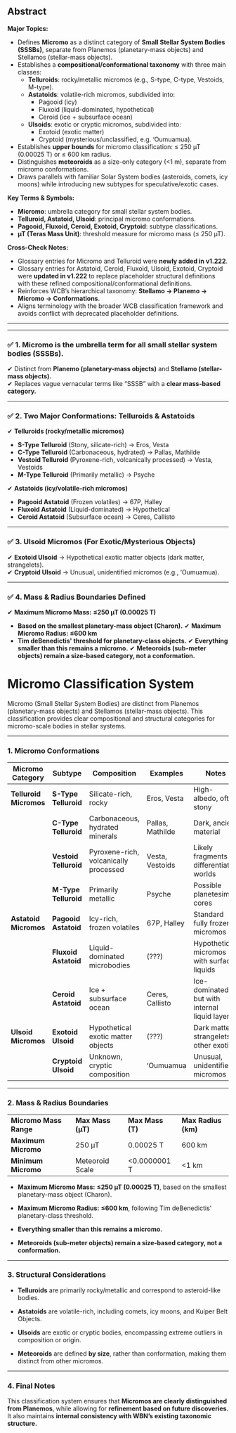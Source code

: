## Abstract  
**Major Topics:**  
- Defines **Micromo** as a distinct category of **Small Stellar System Bodies (SSSBs)**, separate from Planemos (planetary-mass objects) and Stellamos (stellar-mass objects).  
- Establishes a **compositional/conformational taxonomy** with three main classes:  
  - **Telluroids**: rocky/metallic micromos (e.g., S-type, C-type, Vestoids, M-type).  
  - **Astatoids**: volatile-rich micromos, subdivided into:  
    - Pagooid (icy)  
    - Fluxoid (liquid-dominated, hypothetical)  
    - Ceroid (ice + subsurface ocean)  
  - **Ulsoids**: exotic or cryptic micromos, subdivided into:  
    - Exotoid (exotic matter)  
    - Cryptoid (mysterious/unclassified, e.g. ‘Oumuamua).  
- Establishes **upper bounds** for micromo classification: ≤ 250 µT (0.00025 T) or ≤ 600 km radius.  
- Distinguishes **meteoroids** as a size-only category (<1 m), separate from micromo conformations.  
- Draws parallels with familiar Solar System bodies (asteroids, comets, icy moons) while introducing new subtypes for speculative/exotic cases.  

**Key Terms & Symbols:**  
- **Micromo**: umbrella category for small stellar system bodies.  
- **Telluroid, Astatoid, Ulsoid**: principal micromo conformations.  
- **Pagooid, Fluxoid, Ceroid, Exotoid, Cryptoid**: subtype classifications.  
- **µT (Teras Mass Unit)**: threshold measure for micromo mass (≤ 250 µT).  

**Cross-Check Notes:**  
- Glossary entries for Micromo and Telluroid were **newly added in v1.222**.  
- Glossary entries for Astatoid, Ceroid, Fluxoid, Ulsoid, Exotoid, Cryptoid were **updated in v1.222** to replace placeholder structural definitions with these refined compositional/conformational definitions.  
- Reinforces WCB’s hierarchical taxonomy: **Stellamo → Planemo → Micromo → Conformations**.  
- Aligns terminology with the broader WCB classification framework and avoids conflict with deprecated placeholder definitions.  
---
---

### **✅ 1. Micromo is the umbrella term for all small stellar system bodies (SSSBs).**

✔ Distinct from **Planemo (planetary-mass objects)** and **Stellamo (stellar-mass objects).**  
✔ Replaces vague vernacular terms like “SSSB” with a **clear mass-based category.**

---

### **✅ 2. Two Major Conformations: Telluroids & Astatoids**

✔ **Telluroids (rocky/metallic micromos)**

- **S-Type Telluroid** (Stony, silicate-rich) → Eros, Vesta
- **C-Type Telluroid** (Carbonaceous, hydrated) → Pallas, Mathilde
- **Vestoid Telluroid** (Pyroxene-rich, volcanically processed) → Vesta, Vestoids
- **M-Type Telluroid** (Primarily metallic) → Psyche

✔ **Astatoids (icy/volatile-rich micromos)**

- **Pagooid Astatoid** (Frozen volatiles) → 67P, Halley
- **Fluxoid Astatoid** (Liquid-dominated) → Hypothetical
- **Ceroid Astatoid** (Subsurface ocean) → Ceres, Callisto

---

### **✅ 3. Ulsoid Micromos (For Exotic/Mysterious Objects)**

✔ **Exotoid Ulsoid** → Hypothetical exotic matter objects (dark matter, strangelets).  
✔ **Cryptoid Ulsoid** → Unusual, unidentified micromos (e.g., ‘Oumuamua).

---

### **✅ 4. Mass & Radius Boundaries Defined**

✔ **Maximum Micromo Mass:** **≤250 µT (0.00025 T)**

- **Based on the smallest planetary-mass object (Charon).** ✔ **Maximum Micromo Radius:** **≤600 km**
- **Tim deBenedictis' threshold for planetary-class objects.** ✔ **Everything smaller than this remains a micromo.** ✔ **Meteoroids (sub-meter objects) remain a size-based category, not a conformation.**

# **Micromo Classification System**

Micromo (Small Stellar System Bodies) are distinct from Planemos (planetary-mass objects) and Stellamos (stellar-mass objects). This classification provides clear compositional and structural categories for micromo-scale bodies in stellar systems.

---

### **1. Micromo Conformations**

|**Micromo Category**|**Subtype**|**Composition**|**Examples**|**Notes**|
|---|---|---|---|---|
|**Telluroid Micromos**|**S-Type Telluroid**|Silicate-rich, rocky|Eros, Vesta|High-albedo, often stony|
||**C-Type Telluroid**|Carbonaceous, hydrated minerals|Pallas, Mathilde|Dark, ancient material|
||**Vestoid Telluroid**|Pyroxene-rich, volcanically processed|Vesta, Vestoids|Likely fragments of differentiated worlds|
||**M-Type Telluroid**|Primarily metallic|Psyche|Possible planetesimal cores|
|**Astatoid Micromos**|**Pagooid Astatoid**|Icy-rich, frozen volatiles|67P, Halley|Standard fully frozen micromos|
||**Fluxoid Astatoid**|Liquid-dominated microbodies|(???)|Hypothetical micromos with surface liquids|
||**Ceroid Astatoid**|Ice + subsurface ocean|Ceres, Callisto|Ice-dominated, but with internal liquid layers|
|**Ulsoid Micromos**|**Exotoid Ulsoid**|Hypothetical exotic matter objects|(???)|Dark matter, strangelets, other exotics|
||**Cryptoid Ulsoid**|Unknown, cryptic composition|‘Oumuamua|Unusual, unidentified micromos|

---

### **2. Mass & Radius Boundaries**

|   |   |   |   |
|---|---|---|---|
|**Micromo Mass Range**|**Max Mass (µT)**|**Max Mass (T)**|**Max Radius (km)**|
|**Maximum Micromo**|250 µT|0.00025 T|600 km|
|**Minimum Micromo**|Meteoroid Scale|<0.0000001 T|<1 km|

- **Maximum Micromo Mass:** **≤250 µT (0.00025 T)**, based on the smallest planetary-mass object (Charon).
    
- **Maximum Micromo Radius:** **≤600 km**, following Tim deBenedictis' planetary-class threshold.
    
- **Everything smaller than this remains a micromo.**
    
- **Meteoroids (sub-meter objects) remain a size-based category, not a conformation.**
    

---

### **3. Structural Considerations**

- **Telluroids** are primarily rocky/metallic and correspond to asteroid-like bodies.
    
- **Astatoids** are volatile-rich, including comets, icy moons, and Kuiper Belt Objects.
    
- **Ulsoids** are exotic or cryptic bodies, encompassing extreme outliers in composition or origin.
    
- **Meteoroids** are defined **by size**, rather than conformation, making them distinct from other micromos.
    

---

### **4. Final Notes**

This classification system ensures that **Micromos are clearly distinguished from Planemos**, while allowing for **refinement based on future discoveries.** It also maintains **internal consistency with WBN’s existing taxonomic structure.**